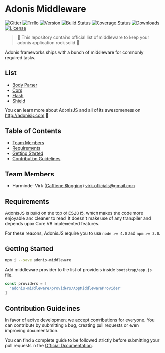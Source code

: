 # Adonis Middleware

[![Gitter](https://img.shields.io/badge/+%20GITTER-JOIN%20CHAT%20%E2%86%92-1DCE73.svg?style=flat-square)](https://gitter.im/adonisjs/adonis-framework)
[![Trello](https://img.shields.io/badge/TRELLO-%E2%86%92-89609E.svg?style=flat-square)](https://trello.com/b/yzpqCgdl/adonis-for-humans)
[![Version](https://img.shields.io/npm/v/adonis-middleware.svg?style=flat-square)](https://www.npmjs.com/package/adonis-middleware)
[![Build Status](https://img.shields.io/travis/adonisjs/adonis-middleware/master.svg?style=flat-square)](https://travis-ci.org/adonisjs/adonis-middleware)
[![Coverage Status](https://img.shields.io/coveralls/adonisjs/adonis-middleware/master.svg?style=flat-square)](https://coveralls.io/github/adonisjs/adonis-middleware?branch=master)
[![Downloads](https://img.shields.io/npm/dt/adonis-middleware.svg?style=flat-square)](https://www.npmjs.com/package/adonis-middleware)
[![License](https://img.shields.io/npm/l/adonis-framework.svg?style=flat-square)](https://opensource.org/licenses/MIT)

> :pray: This repository contains official list of middleware to keep your adonis application rock solid :evergreen_tree:

Adonis frameworks ships with a bunch of middleware for commonly required tasks.

## List

- [Body Parser](http://adonisjs.com/docs/3.0/request)
- [Cors](http://adonisjs.com/docs/3.0/cors)
- [Flash](http://adonisjs.com/docs/3.0/sessions#flash-messages)
- [Shield](http://adonisjs.com/docs/3.0/security)

You can learn more about AdonisJS and all of its awesomeness on http://adonisjs.com :evergreen_tree:

## Table of Contents

* [Team Members](#team-members)
* [Requirements](#requirements)
* [Getting Started](#getting-started)
* [Contribution Guidelines](#contribution-guidelines)

## <a name="team-members"></a>Team Members

* Harminder Virk ([Caffiene Blogging](http://amanvirk.me/)) <virk.officials@gmail.com>

## <a name="requirements"></a>Requirements

AdonisJS is build on the top of ES2015, which makes the code more enjoyable and cleaner to read. It doesn't make use of any transpiler and depends upon Core V8 implemented features.

For these reasons, AdonisJS require you to use `node >= 4.0` and `npm >= 3.0`.

## <a name="getting-started"></a>Getting Started

```bash
npm i --save adonis-middleware
```

Add middleware provider to the list of providers inside `bootstrap/app.js` file.

```javascript
const providers = [
  'adonis-middleware/providers/AppMiddlewareProvider'
]
```

## <a name="contribution-guidelines"></a>Contribution Guidelines

In favor of active development we accept contributions for everyone. You can contribute by submitting a bug, creating pull requests or even improving documentation.

You can find a complete guide to be followed strictly before submitting your pull requests in the [Official Documentation](http://adonisjs.com/docs/2.0/contributing).
